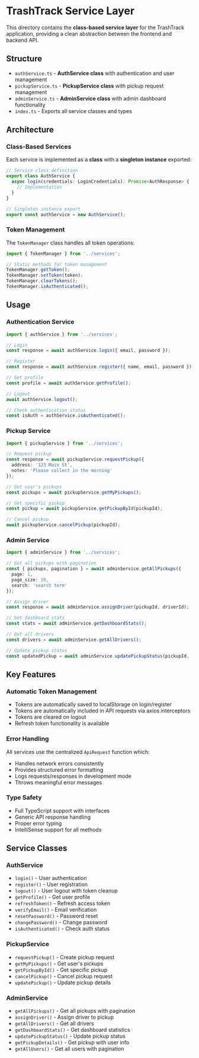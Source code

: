 # TrashTrack Service Layer

This directory contains the **class-based service layer** for the TrashTrack application, providing a clean abstraction between the frontend and backend API.

## Structure

- `authService.ts` - **AuthService class** with authentication and user management
- `pickupService.ts` - **PickupService class** with pickup request management  
- `adminService.ts` - **AdminService class** with admin dashboard functionality
- `index.ts` - Exports all service classes and types

## Architecture

### Class-Based Services

Each service is implemented as a **class** with a **singleton instance** exported:

```typescript
// Service class definition
export class AuthService {
  async login(credentials: LoginCredentials): Promise<AuthResponse> {
    // Implementation
  }
}

// Singleton instance export
export const authService = new AuthService();
```

### Token Management

The `TokenManager` class handles all token operations:

```typescript
import { TokenManager } from '../services';

// Static methods for token management
TokenManager.getToken();
TokenManager.setToken(token);
TokenManager.clearTokens();
TokenManager.isAuthenticated();
```

## Usage

### Authentication Service

```typescript
import { authService } from '../services';

// Login
const response = await authService.login({ email, password });

// Register  
const response = await authService.register({ name, email, password });

// Get profile
const profile = await authService.getProfile();

// Logout
await authService.logout();

// Check authentication status
const isAuth = authService.isAuthenticated();
```

### Pickup Service

```typescript
import { pickupService } from '../services';

// Request pickup
const response = await pickupService.requestPickup({
  address: '123 Main St',
  notes: 'Please collect in the morning'
});

// Get user's pickups
const pickups = await pickupService.getMyPickups();

// Get specific pickup
const pickup = await pickupService.getPickupById(pickupId);

// Cancel pickup
await pickupService.cancelPickup(pickupId);
```

### Admin Service

```typescript
import { adminService } from '../services';

// Get all pickups with pagination
const { pickups, pagination } = await adminService.getAllPickups({
  page: 1,
  page_size: 10,
  search: 'search term'
});

// Assign driver
const response = await adminService.assignDriver(pickupId, driverId);

// Get dashboard stats
const stats = await adminService.getDashboardStats();

// Get all drivers
const drivers = await adminService.getAllDrivers();

// Update pickup status
const updatedPickup = await adminService.updatePickupStatus(pickupId, 'completed');
```

## Key Features

### Automatic Token Management
- Tokens are automatically saved to localStorage on login/register
- Tokens are automatically included in API requests via axios interceptors
- Tokens are cleared on logout
- Refresh token functionality is available

### Error Handling
All services use the centralized `ApiRequest` function which:
- Handles network errors consistently
- Provides structured error formatting
- Logs requests/responses in development mode
- Throws meaningful error messages

### Type Safety
- Full TypeScript support with interfaces
- Generic API response handling
- Proper error typing
- IntelliSense support for all methods

## Service Classes

### AuthService
- `login()` - User authentication
- `register()` - User registration
- `logout()` - User logout with token cleanup
- `getProfile()` - Get user profile
- `refreshToken()` - Refresh access token
- `verifyEmail()` - Email verification
- `resetPassword()` - Password reset
- `changePassword()` - Change password
- `isAuthenticated()` - Check auth status

### PickupService
- `requestPickup()` - Create pickup request
- `getMyPickups()` - Get user's pickups
- `getPickupById()` - Get specific pickup
- `cancelPickup()` - Cancel pickup request
- `updatePickup()` - Update pickup details

### AdminService
- `getAllPickups()` - Get all pickups with pagination
- `assignDriver()` - Assign driver to pickup
- `getAllDrivers()` - Get all drivers
- `getDashboardStats()` - Get dashboard statistics
- `updatePickupStatus()` - Update pickup status
- `getPickupDetails()` - Get pickup with user info
- `getAllUsers()` - Get all users with pagination
